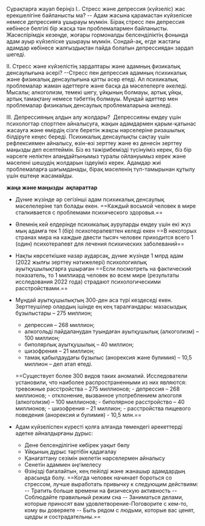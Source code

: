 Сұрақтарға жауап беріңіз 
І.. Стресс және депрессия (күйзеліс) жас ерекшелігіне байланысты ма?
-- Адам жасына қарамастан күйзеліске немесе депрессияға ұшырауы мүмкін. Бірақ стресс пен депрессия көбінесе белгілі бір жасқа тән проблемалармен байланысты. Жасөспірімдік кезеңде, жоғары гормоналды белсенділіктің фонында адам ауыр күйзеліске ұшырауы мүмкін. Сондай-ақ, егде жастағы адамдар көбінесе жалғыздықтан пайда болатын депрессиядан зардап шегеді.

ІІ. Стресс және күйзелістің зардаптары және адамның физикалық денсаулығына әсері?
--Стресс пен депрессия адамның психикалық және физикалық денсаулығына қатты әсер етеді. Ал психикалық проблемалар жаман әдеттерге және басқа да мәселелерге әкеледі. Мысалы; алкоголизм, темекі шегу, ұйқының болмауы, артық ұйқы, артық тамақтану немесе тәбеттің болмауы. Мұндай әдеттер мен проблемалар физикалық денсаулық проблемаларына әкеледі.

ІII. Депрессияның алдын алу жолдары? 
Депрессияны емдеу үшін психологтар спортпен айналысуға, жақын адамдармен қарым-қатынас жасауға және өмірдің сізге беретін жақсы нәрселеріне ризашылық білдіруге кеңес береді. Психикалық денсаулықты сақтау үшін рефлексиямен айналысу, өзін-өзі зерттеу және өз денесін зерттеу маңызды деп есептеймін. Біз өз тәжірибемізді түсінуіміз керек, біз бір нәрсеге неліктен алаңдайтынымыз туралы ойлануымыз керек және мәселені шешудің жолдарын іздеуіміз керек. Адамдар жиі проблемаларға шағымданады, бірақ мәселенің түп-тамырынан құтылу үшін ештеңе жасамайды.


**жаңа және маңызды  ақпараттар**
- Дүние жүзінде әр сегізінші адам психикалық денсаулық мәселелеріне тап болады екен.
  ==Каждый восьмой человек в мире сталкивается с проблемами психического здоровья.==
- Әлемнің кей елдерінде психикалық ауруларды емдеу үшін екі жүз мың адамға тек 1 (бір)  психотерапевттен келеді екен
  ==В некоторых странах мира на каждые двести тысяч человек приходится всего 1 (один) психотерапевт для лечения психических заболеваний==
- Нақты көрсеткішке назар аударсақ, дүние жүзінде 1 млрд адам (2022 жылғы зерттеу нәтижелері) психологиялық ауытқушылықтарға  ұшыраған
  ==Если посмотреть на фактический показатель, то 1 миллиард человек во всем мире (результаты исследования 2022 года) страдают психологическими расстройствами.==
- Мұндай ауытқушылықтың 300-ден аса түрі кездеседі екен. Зерттеушілер олардың ішінде ең кең таралғандары: 
  мазасыздық бұзылыстары – 275 миллион; 
  - депрессия – 268 миллион;
  - алкогольді пайдаланудан туындаған ауытқушылық (алкоголизм) – 100 миллион; 
  - биполярлық ауытқушылық – 40 миллион; 
  - шизофрения – 21 миллион;
  - тамақ қабылдаудағы бұзылыс (анорексия және булимия) – 10,5 миллион – деп атап өтеді. 
  
  ==Существует более 300 видов таких аномалий. Исследователи установили, что наиболее распространенными из них являются:
  тревожные расстройства – 275 миллионов; - депрессия – 268 миллионов; - отклонение, вызванное употреблением алкоголя (алкоголизм) – 100 миллионов; - биполярное расстройство – 40 миллионов; - шизофрения – 21 миллион; - расстройства пищевого поведения (анорексия и булимия) - 10,5 млн.==
  
- Адам күйзеліспен күресті қолға алғанда төмендегі әрекеттерді әдетке айналдырғаны дұрыс:
	- Дене белсенділігіне көбірек уақыт бөлу 
	- Ұйқының дұрыс тәртібін қадағалау
	- Қанағаттану сезімін әкелетін нәрселермен айналысу
	- Сенетін адаммен әңгімелесу
	- Өзіңізді бағалайтын, кең пейілді және жанашыр адамдардың арасында болу.
  ==Когда человек начинает бороться со стрессом, лучше выработать привычку к следующим действиям:
  -- Тратить больше времени на физическую активность
  -- Соблюдайте правильный режим сна
  -- Заниматься делами, которые приносят вам удовлетворение-Поговорите с кем-то, кому вы доверяете
  -- Быть рядом с людьми, которые вас ценят, щедры и сострадательны.==
